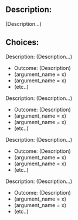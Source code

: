 ## Description:
(Description...)

## Choices:
Description: (Description...)
- Outcome: (Description)
- (argument_name = x)
- (argument_name = x)
- (etc..)

Description: (Description...)
- Outcome: (Description)
- (argument_name = x)
- (argument_name = x)
- (etc..)

Description: (Description...)
- Outcome: (Description)
- (argument_name = x)
- (argument_name = x)
- (etc..)

Description: (Description...)
- Outcome: (Description)
- (argument_name = x)
- (argument_name = x)
- (etc..)
